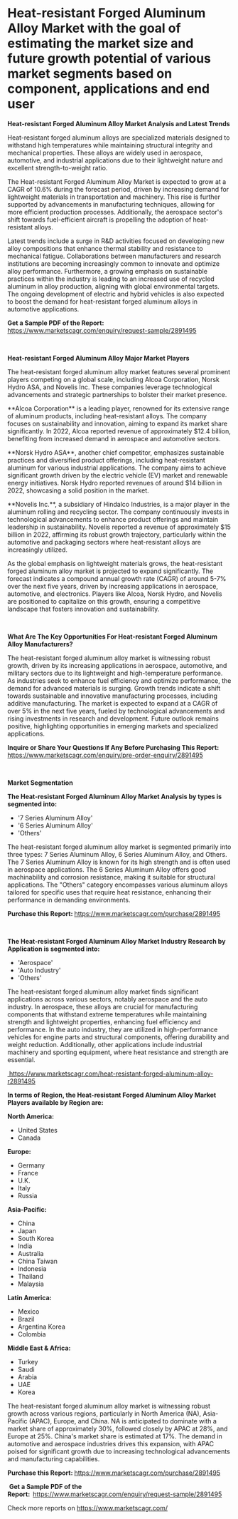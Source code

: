 <p><h1>Heat-resistant Forged Aluminum Alloy Market with the goal of estimating the market size and future growth potential of various market segments based on component, applications and end user</h1></p><p><strong>Heat-resistant Forged Aluminum Alloy Market Analysis and Latest Trends</strong></p>
<p><p>Heat-resistant forged aluminum alloys are specialized materials designed to withstand high temperatures while maintaining structural integrity and mechanical properties. These alloys are widely used in aerospace, automotive, and industrial applications due to their lightweight nature and excellent strength-to-weight ratio.</p><p>The Heat-resistant Forged Aluminum Alloy Market is expected to grow at a CAGR of 10.6% during the forecast period, driven by increasing demand for lightweight materials in transportation and machinery. This rise is further supported by advancements in manufacturing techniques, allowing for more efficient production processes. Additionally, the aerospace sector's shift towards fuel-efficient aircraft is propelling the adoption of heat-resistant alloys.</p><p>Latest trends include a surge in R&D activities focused on developing new alloy compositions that enhance thermal stability and resistance to mechanical fatigue. Collaborations between manufacturers and research institutions are becoming increasingly common to innovate and optimize alloy performance. Furthermore, a growing emphasis on sustainable practices within the industry is leading to an increased use of recycled aluminum in alloy production, aligning with global environmental targets. The ongoing development of electric and hybrid vehicles is also expected to boost the demand for heat-resistant forged aluminum alloys in automotive applications.</p></p>
<p><strong>Get a Sample PDF of the Report:&nbsp;</strong> <a href="https://www.marketscagr.com/enquiry/request-sample/2891495?utm_campaign=3195&utm_medium=2&utm_source=Github&utm_content=ia&utm_term=14032025&utm_id=heat-resistant-forged-aluminum-alloy">https://www.marketscagr.com/enquiry/request-sample/2891495</a></p>
<p>&nbsp;</p>
<p><strong>Heat-resistant Forged Aluminum Alloy Major Market Players</strong></p>
<p><p>The heat-resistant forged aluminum alloy market features several prominent players competing on a global scale, including Alcoa Corporation, Norsk Hydro ASA, and Novelis Inc. These companies leverage technological advancements and strategic partnerships to bolster their market presence.</p><p>**Alcoa Corporation** is a leading player, renowned for its extensive range of aluminum products, including heat-resistant alloys. The company focuses on sustainability and innovation, aiming to expand its market share significantly. In 2022, Alcoa reported revenue of approximately $12.4 billion, benefiting from increased demand in aerospace and automotive sectors.</p><p>**Norsk Hydro ASA**, another chief competitor, emphasizes sustainable practices and diversified product offerings, including heat-resistant aluminum for various industrial applications. The company aims to achieve significant growth driven by the electric vehicle (EV) market and renewable energy initiatives. Norsk Hydro reported revenues of around $14 billion in 2022, showcasing a solid position in the market.</p><p>**Novelis Inc.**, a subsidiary of Hindalco Industries, is a major player in the aluminum rolling and recycling sector. The company continuously invests in technological advancements to enhance product offerings and maintain leadership in sustainability. Novelis reported a revenue of approximately $15 billion in 2022, affirming its robust growth trajectory, particularly within the automotive and packaging sectors where heat-resistant alloys are increasingly utilized.</p><p>As the global emphasis on lightweight materials grows, the heat-resistant forged aluminum alloy market is projected to expand significantly. The forecast indicates a compound annual growth rate (CAGR) of around 5-7% over the next five years, driven by increasing applications in aerospace, automotive, and electronics. Players like Alcoa, Norsk Hydro, and Novelis are positioned to capitalize on this growth, ensuring a competitive landscape that fosters innovation and sustainability.</p></p>
<p>&nbsp;</p>
<p><strong>What Are The Key Opportunities For Heat-resistant Forged Aluminum Alloy Manufacturers?</strong></p>
<p><p>The heat-resistant forged aluminum alloy market is witnessing robust growth, driven by its increasing applications in aerospace, automotive, and military sectors due to its lightweight and high-temperature performance. As industries seek to enhance fuel efficiency and optimize performance, the demand for advanced materials is surging. Growth trends indicate a shift towards sustainable and innovative manufacturing processes, including additive manufacturing. The market is expected to expand at a CAGR of over 5% in the next five years, fueled by technological advancements and rising investments in research and development. Future outlook remains positive, highlighting opportunities in emerging markets and specialized applications.</p></p>
<p><strong>Inquire or Share Your Questions If Any Before Purchasing This Report:</strong> <a href="https://www.marketscagr.com/enquiry/pre-order-enquiry/2891495?utm_campaign=3195&utm_medium=2&utm_source=Github&utm_content=ia&utm_term=14032025&utm_id=heat-resistant-forged-aluminum-alloy">https://www.marketscagr.com/enquiry/pre-order-enquiry/2891495</a></p>
<p>&nbsp;</p>
<p><strong>Market Segmentation</strong></p>
<p><strong>The Heat-resistant Forged Aluminum Alloy Market Analysis by types is segmented into:</strong></p>
<p><ul><li>'7 Series Aluminum Alloy'</li><li>'6 Series Aluminum Alloy'</li><li>'Others'</li></ul></p>
<p><p>The heat-resistant forged aluminum alloy market is segmented primarily into three types: 7 Series Aluminum Alloy, 6 Series Aluminum Alloy, and Others. The 7 Series Aluminum Alloy is known for its high strength and is often used in aerospace applications. The 6 Series Aluminum Alloy offers good machinability and corrosion resistance, making it suitable for structural applications. The "Others" category encompasses various aluminum alloys tailored for specific uses that require heat resistance, enhancing their performance in demanding environments.</p></p>
<p><strong>Purchase this Report:&nbsp;</strong><a href="https://www.marketscagr.com/purchase/2891495?utm_campaign=3195&utm_medium=2&utm_source=Github&utm_content=ia&utm_term=14032025&utm_id=heat-resistant-forged-aluminum-alloy">https://www.marketscagr.com/purchase/2891495</a></p>
<p>&nbsp;</p>
<p><strong>The Heat-resistant Forged Aluminum Alloy Market Industry Research by Application is segmented into:</strong></p>
<p><ul><li>'Aerospace'</li><li>'Auto Industry'</li><li>'Others'</li></ul></p>
<p><p>The heat-resistant forged aluminum alloy market finds significant applications across various sectors, notably aerospace and the auto industry. In aerospace, these alloys are crucial for manufacturing components that withstand extreme temperatures while maintaining strength and lightweight properties, enhancing fuel efficiency and performance. In the auto industry, they are utilized in high-performance vehicles for engine parts and structural components, offering durability and weight reduction. Additionally, other applications include industrial machinery and sporting equipment, where heat resistance and strength are essential.</p></p>
<p><a href="https://www.marketscagr.com/heat-resistant-forged-aluminum-alloy-r2891495?utm_campaign=3195&utm_medium=2&utm_source=Github&utm_content=ia&utm_term=14032025&utm_id=heat-resistant-forged-aluminum-alloy">&nbsp;https://www.marketscagr.com/heat-resistant-forged-aluminum-alloy-r2891495</a></p>
<p><strong>In terms of Region, the Heat-resistant Forged Aluminum Alloy Market Players available by Region are:</strong></p>
<p>
    <p> <strong> North America: </strong>
        <ul>
            <li>United States</li>
            <li>Canada</li>
        </ul>
        </p> 
    <p> <strong> Europe: </strong>
        <ul>
            <li>Germany</li>
            <li>France</li>
            <li>U.K.</li>
            <li>Italy</li>
            <li>Russia</li>
        </ul>
        </p> 
    <p> <strong> Asia-Pacific: </strong>
        <ul>
            <li>China</li>
            <li>Japan</li>
            <li>South Korea</li>
            <li>India</li>
            <li>Australia</li>
            <li>China Taiwan</li>
            <li>Indonesia</li>
            <li>Thailand</li>
            <li>Malaysia</li>
        </ul>
        </p> 
    <p> <strong> Latin America: </strong>
        <ul>
            <li>Mexico</li>
            <li>Brazil</li>
            <li>Argentina Korea</li>
            <li>Colombia</li>
        </ul>
        </p> 
    <p> <strong> Middle East & Africa: </strong>
        <ul>
            <li>Turkey</li>
            <li>Saudi</li>
            <li>Arabia</li>
            <li>UAE</li>
            <li>Korea</li>
        </ul>
    </p>
    </p>
<p><p>The heat-resistant forged aluminum alloy market is witnessing robust growth across various regions, particularly in North America (NA), Asia-Pacific (APAC), Europe, and China. NA is anticipated to dominate with a market share of approximately 30%, followed closely by APAC at 28%, and Europe at 25%. China's market share is estimated at 17%. The demand in automotive and aerospace industries drives this expansion, with APAC poised for significant growth due to increasing technological advancements and manufacturing capabilities.</p></p>
<p><strong>Purchase this Report: </strong><a href="https://www.marketscagr.com/purchase/2891495?utm_campaign=3195&utm_medium=2&utm_source=Github&utm_content=ia&utm_term=14032025&utm_id=heat-resistant-forged-aluminum-alloy">https://www.marketscagr.com/purchase/2891495</a></p>
<p>&nbsp;<strong>Get a Sample PDF of the Report:&nbsp;&nbsp;</strong><a href="https://www.marketscagr.com/enquiry/request-sample/2891495?utm_campaign=3195&utm_medium=2&utm_source=Github&utm_content=ia&utm_term=14032025&utm_id=heat-resistant-forged-aluminum-alloy">https://www.marketscagr.com/enquiry/request-sample/2891495</a></p>
<p><strong></strong></p>
<p>Check more reports on <a href="https://www.marketscagr.com/?utm_campaign=3195&utm_medium=2&utm_source=Github&utm_content=ia&utm_term=14032025&utm_id=heat-resistant-forged-aluminum-alloy">https://www.marketscagr.com/</a></p>